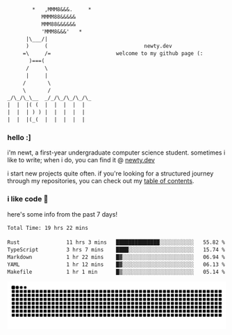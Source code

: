 ```txt
        *   ,MMM8&&&.     *
           MMMM88&&&&&
           MMM88&&&&&&
           'MMM8&&&'   *
      |\___/|
      )     (                               newty.dev
     =\     /=                     welcome to my github page (:
       )===(
      /     \
      |     |
     /       \
     \       /
_/\_/\_\__  _/_/\_/\_/\_/\_
|  |  |( (  |  |  |  |  |
|  |  | ) ) |  |  |  |  |
|  |  |(_(  |  |  |  |  |
```

### hello :]

i'm newt, a first-year undergraduate computer science student. sometimes i like to write; when i do, you can find it @ [newty.dev](https://newty.dev)

i start new projects quite often. if you're looking for a structured journey through my repositories, you can check out my [table of contents](https://github.com/isitreallyalive/toc).

### i like code 🦊

here's some info from the past 7 days!

<!--START_SECTION:waka-->

```txt
Total Time: 19 hrs 22 mins

Rust               11 hrs 3 mins   ██████████████░░░░░░░░░░░   55.82 %
TypeScript         3 hrs 7 mins    ████░░░░░░░░░░░░░░░░░░░░░   15.74 %
Markdown           1 hr 22 mins    █▓░░░░░░░░░░░░░░░░░░░░░░░   06.94 %
YAML               1 hr 12 mins    █▓░░░░░░░░░░░░░░░░░░░░░░░   06.13 %
Makefile           1 hr 1 min      █▒░░░░░░░░░░░░░░░░░░░░░░░   05.14 %
```

<!--END_SECTION:waka-->

![snake commit graph](https://raw.githubusercontent.com/isitreallyalive/isitreallyalive/refs/heads/snake/ctp-mocha-mauve.svg)

